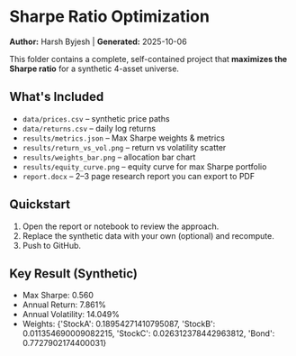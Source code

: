 # Sharpe Ratio Optimization 

**Author:** Harsh Byjesh | **Generated:** 2025-10-06

This folder contains a complete, self-contained project that **maximizes the Sharpe ratio** for a synthetic 4-asset universe.

## What's Included
- `data/prices.csv` – synthetic price paths
- `data/returns.csv` – daily log returns
- `results/metrics.json` – Max Sharpe weights & metrics
- `results/return_vs_vol.png` – return vs volatility scatter
- `results/weights_bar.png` – allocation bar chart
- `results/equity_curve.png` – equity curve for max Sharpe portfolio
- `report.docx` – 2–3 page research report you can export to PDF

## Quickstart
1. Open the report or notebook to review the approach.
2. Replace the synthetic data with your own (optional) and recompute.
3. Push to GitHub.

## Key Result (Synthetic)
- Max Sharpe: 0.560
- Annual Return: 7.861%
- Annual Volatility: 14.049%
- Weights: {'StockA': 0.18954271410795087, 'StockB': 0.011354690009082215, 'StockC': 0.026312378442963812, 'Bond': 0.7727902174400031}
